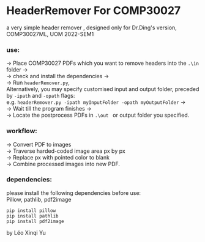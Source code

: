 # HeaderRemover For COMP30027
a very simple header remover , designed only for Dr.Ding's version, COMP30027ML, UOM 2022-SEM1

### use:
-> Place COMP30027 PDFs which you want to remove headers into the ```.\in``` folder ->\
-> check and install the dependencies ->\
-> Run ```headerRemover.py```,\
 Alternatively, you may specify customised input and output folder, preceded by ```-ipath``` and ```-opath``` flags:\
 e.g. ```headerRemover.py -ipath myInputFolder -opath myOutputFolder``` ->\
-> Wait till the program finishes ->\
-> Locate the postprocess PDFs in ```.\out ``` or output folder you specified.

### workflow:
-> Convert PDF to images \
-> Traverse harded-coded image area px by px \
-> Replace px with pointed color to blank \
-> Combine processed images into new PDF.

### dependencies:
please install the following dependencies before use:\
Pillow, pathlib, pdf2image
```
pip install pillow
pip install pathlib
pip install pdf2image
```
by Léo Xinqi Yu
